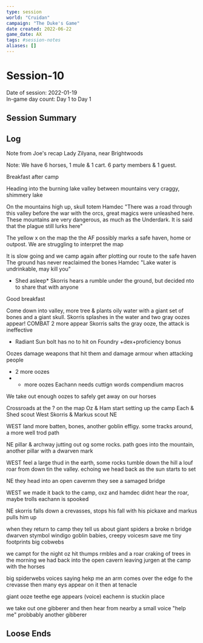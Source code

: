 ```yaml
---
type: session
world: "Cruidan"
campaign: "The Duke's Game"
date created: 2022-06-22
game_date: AX
tags: #session-notes
aliases: []
---
```

# Session-10
Date of session: 2022-01-19  
In-game day count: Day 1 to Day 1  

## Session Summary

## Log
Note from Joe's recap
Lady Zilyana, near Brightwoods

Note: We have 6 horses, 1 mule & 1 cart. 6 party members & 1 guest.

Breakfast after camp

Heading into the burning lake
valley between mountains
very craggy, shimmery lake  

On the mountains high up, skull totem
	Hamdec "There was a road through this valley before the war with the orcs, great magics were unleashed here. These mountains are very dangerous, as much as the Underdark. It is said that the plague still lurks here"

The yellow x on the map the the AF possibly marks a safe haven, home or outpost.
We are struggling to interpret the map

It is slow going and we camp again after plotting our route to the safe haven
The ground has never reaclaimed the bones
Hamdec "Lake water is undrinkable, may kill you"

* Shed asleep* Skorris hears a rumble under the ground, but decided nto to share that with anyone

Good breakfast

Come down into valley, more tree & plants
oily water with a giant set of bones and a giant skull. Skorris splashes in the water and two gray oozes appear!
COMBAT
2 more appear
Skorris salts the gray ooze, the attack is ineffective

- Radiant Sun bolt has no to hit on Foundry +dex+proficiency bonus

Oozes damage weapons that hit them and damage armour when attacking people

+ 2 more oozes
+ + more oozes
Eachann needs cuttign words compendium macros

We take out enough oozes to safely get away on our horses

Crossroads at the ? on the map
Oz & Ham start setting up the camp
Each & Shed scout West
Skorris & Markus scout NE

WEST land more batten, bones, another goblin effigy.
some tracks around, a more well trod path

NE pillar & archway jutting out og some rocks.
path goes into the mountain, another pillar with a dwarven mark

WEST feel a large thud in the earth, some rocks tumble down the hill a louf roar from down tin the valley. echoing we head back as the sun starts to set

NE they head into an open cavernm they see a samaged bridge

WEST we made it back to the camp, oxz and hamdec didnt hear the roar, maybe trolls eachann is spooked

NE skorris falls down a crevasses, stops his fall with his pickaxe and markus pulls him up

when they return to camp they tell us about giant spiders a broke n bridge dwarven stymbol windigo goblin babies, creepy voicesm save me tiny footprints big cobwebs

we campt for the night
oz hit thumps rmbles and a roar craking of trees
in the morning we had back into the open cavern leaving jurgen at the camp with the horses

big spiderwebs voices saying hekp me an arm comes over the edge fo the crevasse then many eys appear on it then  at tenacle

giant ooze teethe ege appears (voice) eachenn is stuckin place

we take out one gibberer and then hear from nearby a small voice "help me" probbably another gibberer


## Loose Ends


